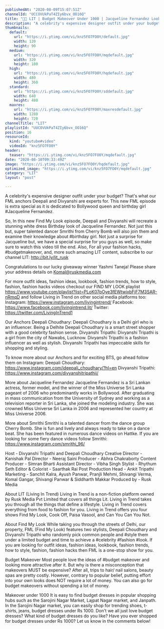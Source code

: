 ```yaml
---
publishedAt: "2020-08-09T15:07:51Z"
channelId: "UCCOVUkPaT4ZIy6bvx_OO16Q"
title: "👗😮 LIT | Budget Makeover Under 1000 | Jacqueline Fernandez Look ft. Smrithi(Cherry Bomb) | FML"
description: "A celebrity's expensive designer outfit under your budget? That's what our FML anchors Deepali and Divyanshi are experts for. This new FML episode is extra special as it is dedicated to Bollywood queen and birthday girl #Jacqueline Fernandez.\n\nSo, In this new Find My Look episode, Deepali and Divyanshi will recreate a stunning white dress Birthday look of Jacqueline Fernandez. Not just this but, super talented dancer Smrithi from Cherry Bomb will also join them and examine their knowledge about #birthday girl. Not just a surprise for Jacqueline but, we have a special surprise for you guys as well, so make sure to watch this video till the end. Also, For all your fashion hacks, #budgetmakeover, and, more such amazing LIT content, subscribe to our channel LIT: http://bit.ly/lit_rusk\n\nCongratulations to our lucky giveaway winner Yashmi Taneja! Please share your address details on Komal@ruskmedia.com \n\nFor more outfit ideas, fashion ideas, lookbook, fashion trends, how to style, fashion, fashion hacks videos checkout our FIND MY LOOK playlist https://www.youtube.com/playlist?list=PLoK07pOye3fEWtwixbFjF7M3SAR-nRmqD and follow Living in Trend on other social media platforms too: \nInstagram: https://www.instagram.com/livingintrend/ \nFacebook: https://www.facebook.com/livingintrend.lit/\nTwitter: https://twitter.com/LivingInTrend1\n\nOur Anchors\nDeepali Choudhary: Deepali Choudhary is a Delhi girl who is an influencer. Being a Delhite Deepali Choudhary is a smart street shopper with a good celebrity fashion sense.\nDivyanshi Tripathi: Divyanshi Tripathi is a girl from the city of Nawabs, Lucknow. Divyanshi Tripathi is a fashion influencer as well as stylish. Divyanshi Tripathi has impeccable skills for shopping and styling. \n\nTo know more about our Anchors and for exciting BTS, go ahead follow them on Instagram: \nDeepali Choudhary: https://www.instagram.com/ideepali_choudhary/?hl=en\nDivyanshi Tripathi: https://www.instagram.com/divyanshitripathii/\n\nMore about Jacqueline Fernandez\nJacqueline Fernandez is a Sri Lankan actress, former model, and the winner of the Miss Universe Sri Lanka pageant of 2006 who predominantly works in Bollywood. After graduating in mass communication from the University of Sydney and working as a television reporter in Sri Lanka, she joined the modeling industry. She was crowned Miss Universe Sri Lanka in 2006 and represented her country at Miss Universe 2006.\n\nMore about Smrithi\nSmrithi is a talented dancer from the dance group Cherry Bomb. She is fun and lively and always ready to take on a dance beat. She has been featured in numerous dance videos on Hattke.  If you are looking for some fiery dance videos follow Smrithi: https://www.instagram.com/smrithi_96/\n\nHost - Divyanshi Tripathi and Deepali Choudhary\nCreative Director - Kanishak Pal\nDirector - Neeraj Saini\nProducer - Abhra Chakraborty\nContent Producer - Simran Bharti\nAssistant Director - Vibha Singh\nStylist - Rhythum Seth\nEditor & Colorist - Saarthak Rai\nPost Production Head - Ankit Tripathi\nMarketing - Sanchit Kalra, Ayush Panwar, Pranjli Mehmi, Shivangi Verma, Komal Gangar, Shivangi Panwar & Siddharth Makkar\nProduced by - Rusk Media\n\nAbout LIT (Living In Trend) \nLiving in Trend is a non-fiction platform owned by Rusk Media Pvt Limited that covers all things Lit. Living in Trend takes you through all the things that define a lifestyle. Living in Trend covers everything from food to fashion for you. Living in Trend offers you four shows Find My Look, Cook Off, Paisa Vasool, and Can You Can You Not.\n\nAbout Find My Look \nWhile taking you through the streets of Delhi, our property, FML (Find My Look) features two stylists, Deepali Choudhary and Divyanshi Tripathi who randomly pick common people and #style them under a limited budget and time to achieve a #celebrity #fashion #look. If you are looking for outfit ideas, fashion ideas, lookbook, fashion trends, how to style, fashion, fashion hacks then FML is a one-stop show for you. \n\nBudget Makeover \nMost people love the ideas of #budget makeover and looking more attractive after it. But why is there a misconception that makeovers MUST be expensive? After all, trips to hair/ nail salons, beauty spas are pretty costly. However, contrary to popular belief, putting effort into your own looks does NOT require a lot of money. You can also go for budget makeovers without spending a lot of money. \n\nMakeover under 1000\nIt is easy to find budget dresses in popular shopping hubs such as the Sarojini Nagar Market, Lajpat Nagar market, and Janpath. In the Sarojini Nagar market, you can easily shop for trending shoes, t-shirts, jeans, budget dresses under Rs 1000. Don't we all just love budget dresses? What kind of budget dresses do you like? Have you ever shopped for budget dresses under Rs 1000? Let us know in the comments below!"
thumbnails:
  default:
    url: "https://i.ytimg.com/vi/knz5FO7FO0Y/default.jpg"
    width: 120
    height: 90
  medium:
    url: "https://i.ytimg.com/vi/knz5FO7FO0Y/mqdefault.jpg"
    width: 320
    height: 180
  high:
    url: "https://i.ytimg.com/vi/knz5FO7FO0Y/hqdefault.jpg"
    width: 480
    height: 360
  standard:
    url: "https://i.ytimg.com/vi/knz5FO7FO0Y/sddefault.jpg"
    width: 640
    height: 480
  maxres:
    url: "https://i.ytimg.com/vi/knz5FO7FO0Y/maxresdefault.jpg"
    width: 1280
    height: 720
channelTitle: "LIT"
playlistId: "UUCOVUkPaT4ZIy6bvx_OO16Q"
position: 16
resourceId:
  kind: "youtube#video"
  videoId: "knz5FO7FO0Y"
header:
  teaser: "https://i.ytimg.com/vi/knz5FO7FO0Y/mqdefault.jpg"
date: "2020-08-10T09:33:49Z"
image: "https://i.ytimg.com/vi/knz5FO7FO0Y/hqdefault.jpg"
optimized_image: "https://i.ytimg.com/vi/knz5FO7FO0Y/mqdefault.jpg"
category: "LIT"
layout: "post"

---
```

A celebrity's expensive designer outfit under your budget? That's what our FML anchors Deepali and Divyanshi are experts for. This new FML episode is extra special as it is dedicated to Bollywood queen and birthday girl #Jacqueline Fernandez.

So, In this new Find My Look episode, Deepali and Divyanshi will recreate a stunning white dress Birthday look of Jacqueline Fernandez. Not just this but, super talented dancer Smrithi from Cherry Bomb will also join them and examine their knowledge about #birthday girl. Not just a surprise for Jacqueline but, we have a special surprise for you guys as well, so make sure to watch this video till the end. Also, For all your fashion hacks, #budgetmakeover, and, more such amazing LIT content, subscribe to our channel LIT: http://bit.ly/lit_rusk

Congratulations to our lucky giveaway winner Yashmi Taneja! Please share your address details on Komal@ruskmedia.com 

For more outfit ideas, fashion ideas, lookbook, fashion trends, how to style, fashion, fashion hacks videos checkout our FIND MY LOOK playlist https://www.youtube.com/playlist?list=PLoK07pOye3fEWtwixbFjF7M3SAR-nRmqD and follow Living in Trend on other social media platforms too: 
Instagram: https://www.instagram.com/livingintrend/ 
Facebook: https://www.facebook.com/livingintrend.lit/
Twitter: https://twitter.com/LivingInTrend1

Our Anchors
Deepali Choudhary: Deepali Choudhary is a Delhi girl who is an influencer. Being a Delhite Deepali Choudhary is a smart street shopper with a good celebrity fashion sense.
Divyanshi Tripathi: Divyanshi Tripathi is a girl from the city of Nawabs, Lucknow. Divyanshi Tripathi is a fashion influencer as well as stylish. Divyanshi Tripathi has impeccable skills for shopping and styling. 

To know more about our Anchors and for exciting BTS, go ahead follow them on Instagram: 
Deepali Choudhary: https://www.instagram.com/ideepali_choudhary/?hl=en
Divyanshi Tripathi: https://www.instagram.com/divyanshitripathii/

More about Jacqueline Fernandez
Jacqueline Fernandez is a Sri Lankan actress, former model, and the winner of the Miss Universe Sri Lanka pageant of 2006 who predominantly works in Bollywood. After graduating in mass communication from the University of Sydney and working as a television reporter in Sri Lanka, she joined the modeling industry. She was crowned Miss Universe Sri Lanka in 2006 and represented her country at Miss Universe 2006.

More about Smrithi
Smrithi is a talented dancer from the dance group Cherry Bomb. She is fun and lively and always ready to take on a dance beat. She has been featured in numerous dance videos on Hattke.  If you are looking for some fiery dance videos follow Smrithi: https://www.instagram.com/smrithi_96/

Host - Divyanshi Tripathi and Deepali Choudhary
Creative Director - Kanishak Pal
Director - Neeraj Saini
Producer - Abhra Chakraborty
Content Producer - Simran Bharti
Assistant Director - Vibha Singh
Stylist - Rhythum Seth
Editor & Colorist - Saarthak Rai
Post Production Head - Ankit Tripathi
Marketing - Sanchit Kalra, Ayush Panwar, Pranjli Mehmi, Shivangi Verma, Komal Gangar, Shivangi Panwar & Siddharth Makkar
Produced by - Rusk Media

About LIT (Living In Trend) 
Living in Trend is a non-fiction platform owned by Rusk Media Pvt Limited that covers all things Lit. Living in Trend takes you through all the things that define a lifestyle. Living in Trend covers everything from food to fashion for you. Living in Trend offers you four shows Find My Look, Cook Off, Paisa Vasool, and Can You Can You Not.

About Find My Look 
While taking you through the streets of Delhi, our property, FML (Find My Look) features two stylists, Deepali Choudhary and Divyanshi Tripathi who randomly pick common people and #style them under a limited budget and time to achieve a #celebrity #fashion #look. If you are looking for outfit ideas, fashion ideas, lookbook, fashion trends, how to style, fashion, fashion hacks then FML is a one-stop show for you. 

Budget Makeover 
Most people love the ideas of #budget makeover and looking more attractive after it. But why is there a misconception that makeovers MUST be expensive? After all, trips to hair/ nail salons, beauty spas are pretty costly. However, contrary to popular belief, putting effort into your own looks does NOT require a lot of money. You can also go for budget makeovers without spending a lot of money. 

Makeover under 1000
It is easy to find budget dresses in popular shopping hubs such as the Sarojini Nagar Market, Lajpat Nagar market, and Janpath. In the Sarojini Nagar market, you can easily shop for trending shoes, t-shirts, jeans, budget dresses under Rs 1000. Don't we all just love budget dresses? What kind of budget dresses do you like? Have you ever shopped for budget dresses under Rs 1000? Let us know in the comments below!